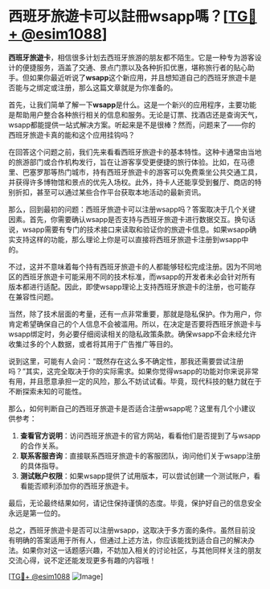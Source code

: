 # 西班牙旅遊卡可以註冊wsapp嗎？[[TG💪+ @esim1088](https://t.me/s/esim1088)]

**西班牙旅遊卡**，相信很多计划去西班牙旅游的朋友都不陌生。它是一种专为游客设计的便捷服务，涵盖了交通、景点门票以及各种折扣优惠，堪称旅行者的贴心助手。但如果你最近听说了**wsapp**这个新应用，并且想知道自己的西班牙旅遊卡是否能与之绑定或注册，那么这篇文章就是为你准备的。

首先，让我们简单了解一下**wsapp**是什么。这是一个新兴的应用程序，主要功能是帮助用户整合各种旅行相关的信息和服务。无论是订票、找酒店还是查询天气，wsapp都能提供一站式解决方案。听起来是不是很棒？然而，问题来了——你的西班牙旅遊卡真的能和这个应用挂钩吗？

在回答这个问题之前，我们先来看看西班牙旅遊卡的基本特性。这种卡通常由当地的旅游部门或合作机构发行，旨在让游客享受更便捷的旅行体验。比如，在马德里、巴塞罗那等热门城市，持有西班牙旅遊卡的游客可以免费乘坐公共交通工具，并获得许多博物馆和景点的优先入场权。此外，持卡人还能享受到餐厅、商店的特别折扣，甚至可以通过某些合作平台获取本地活动的最新资讯。

那么，回到最初的问题：西班牙旅遊卡可以注册wsapp吗？答案取决于几个关键因素。首先，你需要确认wsapp是否支持与西班牙旅遊卡进行数据交互。换句话说，wsapp需要有专门的技术接口来读取和验证你的旅遊卡信息。如果wsapp确实支持这样的功能，那么理论上你是可以直接将西班牙旅遊卡注册到wsapp中的。

不过，这并不意味着每个持有西班牙旅遊卡的人都能够轻松完成注册。因为不同地区的西班牙旅遊卡可能采用不同的技术标准，而wsapp的开发者未必会针对所有版本都进行适配。因此，即使wsapp理论上支持西班牙旅遊卡的注册，也可能存在兼容性问题。

当然，除了技术层面的考量，还有一点非常重要，那就是隐私保护。作为用户，你肯定希望确保自己的个人信息不会被滥用。所以，在决定是否要将西班牙旅遊卡与wsapp绑定时，务必要仔细阅读相关的隐私政策条款。确保wsapp不会未经允许收集过多的个人数据，或者将其用于广告推广等目的。

说到这里，可能有人会问：“既然存在这么多不确定性，那我还需要尝试注册吗？”其实，这完全取决于你的实际需求。如果你觉得wsapp的功能对你来说非常有用，并且愿意承担一定的风险，那么不妨试试看。毕竟，现代科技的魅力就在于不断探索未知的可能性。

那么，如何判断自己的西班牙旅遊卡是否适合注册wsapp呢？这里有几个小建议供参考：

1. **查看官方说明**：访问西班牙旅遊卡的官方网站，看看他们是否提到了与wsapp的合作关系。
2. **联系客服咨询**：直接联系西班牙旅遊卡的客服团队，询问他们关于wsapp注册的具体指导。
3. **测试账户权限**：如果wsapp提供了试用版本，可以尝试创建一个测试账户，看看能否顺利添加你的西班牙旅遊卡。

最后，无论最终结果如何，请记住保持谨慎的态度。毕竟，保护好自己的信息安全永远是第一位的。

总之，西班牙旅遊卡是否可以注册wsapp，这取决于多方面的条件。虽然目前没有明确的答案适用于所有人，但通过上述方法，你应该能找到适合自己的解决办法。如果你对这一话题感兴趣，不妨加入相关的讨论社区，与其他同样关注的朋友交流心得，说不定还能发现更多有趣的内容哦！

[[TG💪+ @esim1088](https://t.me/s/esim1088) ![Image](https://i.postimg.cc/4NQfJmqS/Snipaste-2025-05-13-00-14-12.png)]